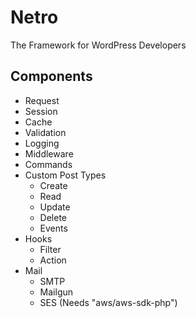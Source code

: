 # Netro
The Framework for WordPress Developers

## Components

- Request
- Session
- Cache
- Validation
- Logging
- Middleware
- Commands
- Custom Post Types
  - Create
  - Read
  - Update
  - Delete
  - Events
- Hooks
  - Filter
  - Action
- Mail
  - SMTP
  - Mailgun
  - SES (Needs "aws/aws-sdk-php")
